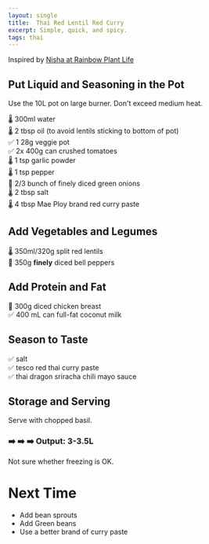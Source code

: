 ```yaml
---
layout: single
title:  Thai Red Lentil Red Curry
excerpt: Simple, quick, and spicy.
tags: thai
---
```

Inspired by [Nisha at Rainbow Plant Life](https://rainbowplantlife.com/vegan-red-lentil-curry/)

## Put Liquid and Seasoning in the Pot
Use the 10L pot on large burner. Don't exceed medium heat.

🌡️ 300ml water  
🌡️ 2 tbsp oil (to avoid lentils sticking to bottom of pot)  
✅ 1 28g veggie pot  
✅ 2x 400g can crushed tomatoes  
🌡️ 1 tsp garlic powder  
🌡️ 1 tsp pepper  
🔪 2/3 bunch of finely diced green onions  
🌡️ 2 tbsp salt  
🌡️ 4 tbsp Mae Ploy brand red curry paste  

## Add Vegetables and Legumes
🌡️ 350ml/320g split red lentils  
🔪 350g **finely** diced bell peppers  

## Add Protein and Fat
🔪 300g diced chicken breast  
✅ 400 mL can full-fat coconut milk  

## Season to Taste
✅ salt  
✅ tesco red thai curry paste  
✅ thai dragon sriracha chili mayo sauce  

## Storage and Serving

Serve with chopped basil.

### ➡️ ➡️ ➡️ Output: 3-3.5L

Not sure whether freezing is OK.

# Next Time
- Add bean sprouts
- Add Green beans
- Use a better brand of curry paste
